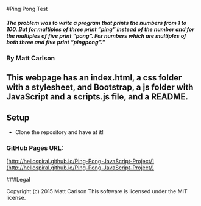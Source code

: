 #Ping Pong Test

##### The problem was to write a program that prints the numbers from 1 to 100. But for multiples of three print “ping” instead of the number and for the multiples of five print “pong”. For numbers which are multiples of both three and five print “pingpong”."

### By Matt Carlson

## This webpage has an index.html, a css folder with a stylesheet, and Bootstrap, a js folder with JavaScript and a scripts.js file, and a README.

## Setup

* Clone the repository and have at it!

### GitHub Pages URL:

[http://hellospiral.github.io/Ping-Pong-JavaScript-Project/](http://hellospiral.github.io/Ping-Pong-JavaScript-Project/)

###Legal

Copyright (c) 2015 Matt Carlson
This software is licensed under the MIT license.
